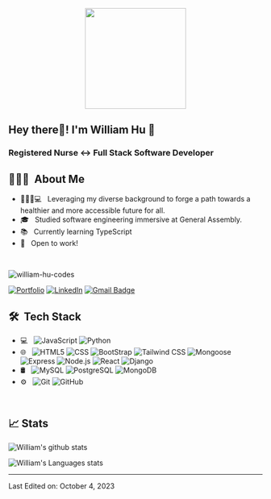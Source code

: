 <p align="center">
  <img src="https://i.imgur.com/XyEF90m.png" height="200"/>
</p>

<h2> Hey there👋! I'm William Hu 🐳</h2>
<h3> Registered Nurse ↔️ Full Stack Software Developer </h3>

## 👨🏻‍💻 &nbsp;About Me 

- 🧑🏻‍⚕️💻 &nbsp; Leveraging my diverse background to forge a path towards a healthier and more accessible future for all.
- 🎓 &nbsp; Studied software engineering immersive at General Assembly.
- 📚 &nbsp; Currently learning TypeScript
- 💼 &nbsp; Open to work! 

<br>
<p align="left"> <img src="https://komarev.com/ghpvc/?username=william-hu-codes&label=Profile%20views&color=0e75b6&style=for-the-badge" alt="william-hu-codes" /> </p>

<!-- styles = ["for-the-badge", "flat-square", "plastic"]
<!-- [![Portfolio](https://img.shields.io/badge/-Portfolio-beige?style=plastic&link=https://william-hu.com/)](https://william-hu.com/) -->
[![Portfolio](https://img.shields.io/badge/-My%20Portfolio-beige?style=for-the-badge&link=https://william-hu.com/)](https://william-hu.com/)
[![LinkedIn](https://img.shields.io/badge/-William%20Hu-blue?style=for-the-badge&logo=linkedin&logoColor=white&link=https://www.linkedin.com/in/william-wl-hu/)](https://www.linkedin.com/in/william-wl-hu/)
[![Gmail Badge](https://img.shields.io/badge/-william.hu307@gmail.com-c14438?style=for-the-badge&logo=Gmail&logoColor=white&link=mailto:william.hu307@gmail.com)](mailto:william.hu307@gmail.com)

<!-- [![Twitter Badge](https://img.shields.io/badge/-@williuhm-1ca0f1?style=flat-square&labelColor=1ca0f1&logo=twitter&logoColor=white&link=https://twitter.com/williuhm)](https://twitter.com/williuhm) -->


## 🛠 &nbsp;Tech Stack

- 💻 &nbsp;
  <!-- ![C++](https://img.shields.io/badge/-C++-333333?style=flat&logo=C%2B%2B&logoColor=00599C) -->
  <!-- ![Java](https://img.shields.io/badge/-Java-333333?style=flat&logo=Java&logoColor=007396) -->
  ![JavaScript](https://img.shields.io/badge/-JavaScript-333333?style=flat&logo=javascript)
  ![Python](https://img.shields.io/badge/-Python-333333?style=flat&logo=python)
  <!-- ![PHP](https://img.shields.io/badge/-PHP-333333?style=flat&logo=php) -->
  <!-- ![Dart](https://img.shields.io/badge/-Dart-333333?style=flat&logo=dart) -->
- 🌐 &nbsp;
  ![HTML5](https://img.shields.io/badge/-HTML5-333333?style=flat&logo=HTML5)
  ![CSS](https://img.shields.io/badge/-CSS-333333?style=flat&logo=CSS3&logoColor=1572B6)
  ![BootStrap](https://img.shields.io/badge/-BootStrap-333333?style=flat&logo=bootstrap&logoColor=1572B6)
  ![Tailwind CSS](https://img.shields.io/badge/-Tailwind-333333?style=flat&logo=tailwindcss&logoColor=1572B6)
  <!-- ![JQuery](https://img.shields.io/badge/-JQuery-333333?style=flat&logo=jquery) -->
  ![Mongoose](https://img.shields.io/badge/-Mongoose-333333?style=flat&logo=mongoose)
  ![Express](https://img.shields.io/badge/-Express-333333?style=flat&logo=express)
  ![Node.js](https://img.shields.io/badge/-Node.js-333333?style=flat&logo=node.js)
  ![React](https://img.shields.io/badge/-React-333333?style=flat&logo=react)
  ![Django](https://img.shields.io/badge/-Django-333333?style=flat&logo=django)
- 🛢 &nbsp;
  ![MySQL](https://img.shields.io/badge/-MySQL-333333?style=flat&logo=mysql)
  ![PostgreSQL](https://img.shields.io/badge/-PostgreSQL-333333?style=flat&logo=postgresql)
  ![MongoDB](https://img.shields.io/badge/-MongoDB-333333?style=flat&logo=mongodb)
  <!-- ![Firebase](https://img.shields.io/badge/-Firebase-333333?style=flat&logo=firebase) -->
- ⚙️ &nbsp;
  ![Git](https://img.shields.io/badge/-Git-333333?style=flat&logo=git)
  ![GitHub](https://img.shields.io/badge/-GitHub-333333?style=flat&logo=github)
<!-- - 📱 &nbsp; -->
  <!-- ![Android](https://img.shields.io/badge/-Android-333333?style=flat&logo=android) -->
  <!-- ![Flutter](https://img.shields.io/badge/-Flutter-333333?style=flat&logo=flutter) -->
  <!-- ![ReactNative](https://img.shields.io/badge/-React%20Native-333333?style=flat&logo=react) -->
<!-- - 🎮 &nbsp; -->
  <!-- ![Unity](https://img.shields.io/badge/-Unity-333333?style=flat&logo=unity) -->
  

<br/>

## 📈 Stats

![William's github stats](https://github-readme-stats.vercel.app/api?username=william-hu-codes&hide=["issues"]&show_icons=true&line_height=30)

![William's Languages stats](https://github-readme-stats.vercel.app/api/top-langs/?username=william-hu-codes&theme=buefy&layout=compact&langs_count=10)

----

Last Edited on: October 4, 2023
